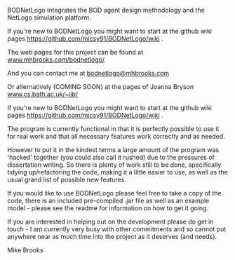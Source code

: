 BODNetLogo Integrates the BOD agent design methodology and the NetLogo simulation platform.

If you're new to BODNetLogo you might want to start at the github wiki pages https://github.com/micsy91/BODNetLogo/wiki .

The web pages for this project can be found at www.mhbrooks.com/bodnetlogo/

And you can contact me at bodnetlogo@mhbrooks.com

Or alternatively (COMING SOON) at the pages of Joanna Bryson www.cs.bath.ac.uk/~jjb/

If you're new to BODNetLogo you might want to start at the github wiki pages https://github.com/micsy91/BODNetLogo/wiki .

The program is currently functional in that it is perfectly possible to use it for real work and that all necessary features work correctly and as needed.

However to put it in the kindest terms a large amount of the program was 'hacked' together (you could also call it rushed) due to the pressures of dissertation writing.
So there is plenty of work still to be done, specifically tidying up/refactoring the code, making it a little easier to use,  as well as the usual grand list of
possible new features.

If you would like to use BODNetLogo please feel free to take a copy of the code, there is an included pre-compiled .jar file as well as an example model - please see
the readme for information on how to get it going.

If you are interested in helping out on the development please do get in touch - I am currently very busy with other commitments and so cannot put anywhere near
as much time into the project as it deserves (and needs).

Mike Brooks
